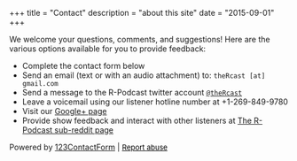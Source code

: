 +++
title = "Contact"
description = "about this site"
date = "2015-09-01"
+++

We welcome your questions, comments, and suggestions! Here are the various options available for you to provide feedback:

-   Complete the contact form below
-   Send an email (text or with an audio attachment) to: `theRcast [at] gmail.com`
-   Send a message to the R-Podcast twitter account [`@theRcast`](https://twitter.com/theRcast)
-   Leave a voicemail using our listener hotline number at +1-269-849-9780
-   Visit our [Google+ page](https://plus.google.com/u/0/b/111193531932434833188/)
-   Provide show feedback and interact with other listeners at [The R-Podcast sub-reddit page](http://links.r-podcast.org)

<!-- www.123contactform.com script begins here -->

<script type="text/javascript">var servicedomain="www.123contactform.com"; var frmRef=''; try { frmRef=window.top.location.href; } catch(err) {}; var cfJsHost = (("https:" == document.location.protocol) ? "https://" : "http://"); document.write(unescape("%3Cscript src='" + cfJsHost + servicedomain + "/includes/easyXDM.min.js' type='text/javascript'%3E%3C/script%3E")); frmRef=encodeURIComponent(frmRef).replace('%26','[%ANDCHAR%]'); document.write(unescape("%3Cscript src='" + cfJsHost + servicedomain + "/jsform-1713503.js?ref="+frmRef+"' type='text/javascript'%3E%3C/script%3E")); </script>

<p>Powered by <a class="footerLink13" title="123ContactForm" href="http://www.123contactform.com">123ContactForm</a> | <a style="font-size:small!important;color:#000000!important; text-decoration:underline!important;" title="Looks like phishing? Report it!" href="http://www.123contactform.com/sfnew.php?s=123contactform-52&control119314=http:///contact-form--1713503.html&control190=Report%20abuse" rel="nofollow">Report abuse</a></p><!-- www.123contactform.com script ends here -->

